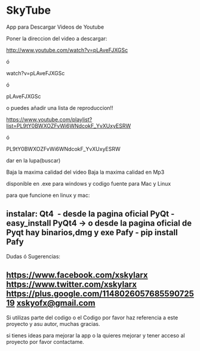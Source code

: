 ﻿SkyTube
=======

App para Descargar Videos de Youtube

Poner la direccion del video a descargar:

http://www.youtube.com/watch?v=pLAveFJXGSc

ó

watch?v=pLAveFJXGSc

ó

pLAveFJXGSc



o puedes añadir una lista de reproduccion!!

https://www.youtube.com/playlist?list=PL9tY0BWXOZFvWi6WNdcokF_YvXUxyESRW

ó

PL9tY0BWXOZFvWi6WNdcokF_YvXUxyESRW




dar en la lupa(buscar) 



Baja la maxima calidad del video
Baja la maxima calidad en Mp3




disponible en .exe para windows y codigo fuente para Mac y Linux 



para que funcione en linux y mac:




instalar:
Qt4  - desde la pagina oficial
PyQt - easy_install PyQt4 -> o desde la pagina oficial de Pyqt hay binarios,dmg y exe
Pafy - pip install Pafy
---------------------------------------------

Dudas ó Sugerencias: 

https://www.facebook.com/xskylarx
https://www.twitter.com/xskylarx
https://plus.google.com/114802605768559072519
xskyofx@gmail.com
------------------------------------------------

Si utilizas parte del codigo o el Codigo por favor haz referencia a este proyecto y asu autor, muchas gracias.


si tienes ideas para mejorar la app o la quieres mejorar y tener acceso al proyecto por favor contactame.















